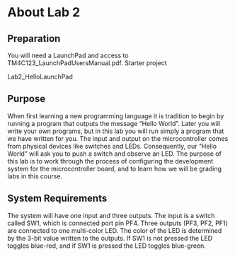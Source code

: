 # About Lab 2  

## Preparation

You will need a LaunchPad and access to TM4C123_LaunchPadUsersManual.pdf.
Starter project

Lab2_HelloLaunchPad  
## Purpose

When first learning a new programming language it is tradition to begin by running a program that outputs the message “Hello World”. Later you will write your own programs, but in this lab you will run simply a program that we have written for you. The input and output on the microcontroller comes from physical devices like switches and LEDs. Consequently, our “Hello World” will ask you to push a switch and observe an LED. The purpose of this lab is to work through the process of configuring the development system for the microcontroller board, and to learn how we will be grading labs in this course.  
## System Requirements

The system will have one input and three outputs. The input is a switch called SW1, which is connected port pin PF4. Three outputs (PF3, PF2, PF1) are connected to one multi-color LED. The color of the LED is determined by the 3-bit value written to the outputs. If SW1 is not pressed the LED toggles blue-red, and if SW1 is pressed the LED toggles blue-green.
